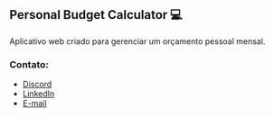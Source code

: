 ## Personal Budget Calculator 💻

Aplicativo web criado para gerenciar um orçamento pessoal mensal.

### Contato:

- [Discord]
- [LinkedIn]
- [E-mail]

[Discord]: https://discord.com/users/747587945711796268
[LinkedIn]: https://www.linkedin.com/in/cdamarate
[E-mail]: mailto:cdamarate@gmail.com
